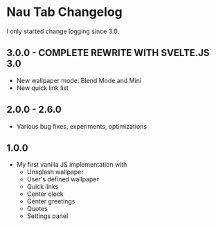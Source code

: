 # Nau Tab Changelog

I only started change logging since 3.0.

## 3.0.0 - COMPLETE REWRITE WITH SVELTE.JS 3.0

- New wallpaper mode: Blend Mode and Mini
- New quick link list

## 2.0.0 - 2.6.0

* Various bug fixes, experiments, optimizations

## 1.0.0

* My first vanilla JS implementation with
  - Unsplash wallpaper
  - User's defined wallpaper
  - Quick links
  - Center clock
  - Center greetings
  - Quotes
  - Settings panel
